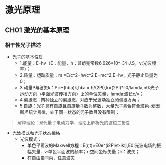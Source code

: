 # 激光原理

## CH01 激光的基本原理

### 相干性光子描述

- 光子的基本性质
  - 1.能量：E=hv（E：能量，h：普朗克常数6.626*10^-34 J.S，v:光波频率）；
  - 2.质量：运动质量：m =E/c^2=hv/c^2 E=mc^2,E=hv；光子静止质量为0；
  - 3.动量P与波矢k：P=H(hba)k,hba = h/(2PI),k=(2PI)*n0/lamda,n0:光子运动方向（平面光波传播方向）上的单位矢量，lamda:波长c/v；
  - 4.偏振态：两种独立的偏振态，对应于光波场独立的偏振方向；
  - 5.自旋：光子具有自旋且自旋量子数为整数，大量光子集合符合玻色-爱因斯坦统计规律，处于同一状态的光子数目没有限制；
> 解释理论：现代量子电动力学，理论上解析光的波粒二象性
- 光波模式和光子状态相格
  - 光波模式：
    - 单色平面波的Maxwell方程：E(r,t)=E0e^(i2PIvt-ikr),E0:光波电场的振幅矢量，v:单色平面波的频率；r:空间坐标矢量；k：波矢；
    - 在自由空间内，任意波矢